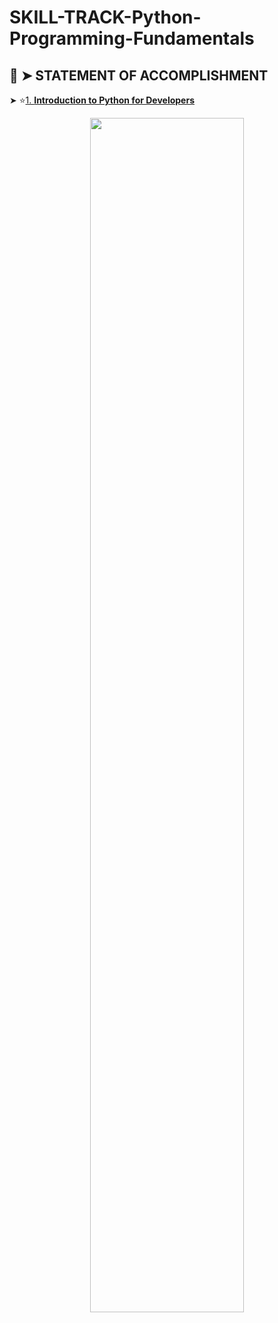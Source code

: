 # SKILL-TRACK-Python-Programming-Fundamentals

## 📄 ➤ STATEMENT OF ACCOMPLISHMENT

➤ ⭐[1. **Introduction to Python for Developers**](https://www.datacamp.com/statement-of-accomplishment/course/65c15563d4b256030580e14bfbcb74c932286408?raw=1)
<p align='center'>
  <a href='[https://www.datacamp.com/statement-of-accomplishment/track/4f083548e0a1ba78080f3b8734b3d6e37b58d197?raw=1](https://www.datacamp.com/statement-of-accomplishment/course/65c15563d4b256030580e14bfbcb74c932286408?raw=1)'>
    <img src='_Certificates\Data Scientist Professional with Python.jpg' width=70%>
  </a>
</p>
